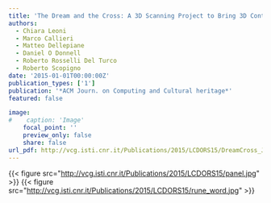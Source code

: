 ```yaml
---
title: 'The Dream and the Cross: A 3D Scanning Project to Bring 3D Content in a Digital Edition'
authors:
  - Chiara Leoni
  - Marco Callieri
  - Matteo Dellepiane
  - Daniel O Donnell
  - Roberto Rosselli Del Turco
  - Roberto Scopigno
date: '2015-01-01T00:00:00Z'
publication_types: ['1']
publication: '*ACM Journ. on Computing and Cultural heritage*'
featured: false

image:
#    caption: 'Image'
    focal_point: ''
    preview_only: false
    share: false
url_pdf: http://vcg.isti.cnr.it/Publications/2015/LCDORS15/DreamCross_JOCCH.pdf
---
```

{{< figure src="http://vcg.isti.cnr.it/Publications/2015/LCDORS15/panel.jpg" >}}
{{< figure src="http://vcg.isti.cnr.it/Publications/2015/LCDORS15/rune_word.jpg" >}}
